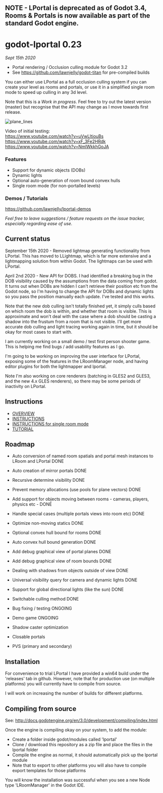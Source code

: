 ## NOTE - LPortal is deprecated as of Godot 3.4, Rooms & Portals is now available as part of the standard Godot engine.

# godot-lportal 0.23
_Sept 15th 2020_

* Portal rendering / Occlusion culling module for Godot 3.2
* See https://github.com/lawnjelly/godot-titan for pre-compiled builds

You can either use LPortal as a full occlusion culling system if you can create your level as rooms and portals, or use it in a simplified single room mode to speed up culling in any 3d level.

Note that this is a _Work in progress_. Feel free to try out the latest version (master) but recognise that the API may change as I move towards first release.

![plane_lines](images/lportal_boxrooms3.jpg)

Video of initial testing:\
https://www.youtube.com/watch?v=uVwLltiouBs \
https://www.youtube.com/watch?v=xF_3Fe2HRdk \
https://www.youtube.com/watch?v=NmlWkkhGoJA

### Features
* Support for dynamic objects (DOBs)
* Dynamic lights
* Optional auto-generation of room bound convex hulls
* Single room mode (for non-portalled levels)

### Demos / Tutorials
https://github.com/lawnjelly/lportal-demos

_Feel free to leave suggestions / feature requests on the issue tracker, especially regarding ease of use._

## Current status
September 15th 2020 - Removed lightmap generating functionality from LPortal. This has moved to LLightmap, which is far more extensive and a lightmapping solution from within Godot. The lightmaps can be used with LPortal.

April 2nd 2020 - New API for DOBS. I had identified a breaking bug in the DOB visibility caused by the assumptions from the data coming from godot. It turns out when DOBs are hidden I can't retrieve their position etc from the Godot node, so I'm having to change the API for DOBs and dynamic lights so you pass the position manually each update. I've tested and this works.

Note that the new dob culling isn't totally finished yet, it simply culls based on which room the dob is within, and whether that room is visible. This is approximate and won't deal with the case where a dob should be casting a shadow into the frustum from a room that is not visible. I'll get more accurate dob culling and light tracing working again in time, but it should be okay for most cases to start with.

I am currently working on a small demo / test first person shooter game. This is helping me find bugs / add usability features as I go.

I'm going to be working on improving the user interface for LPortal, exposing some of the features in the LRoomManager node, and having editor plugins for both the lightmapper and lportal.

Note I'm also working on core renderers (batching in GLES2 and GLES3, and the new 4.x GLES renderers), so there may be some periods of inactivity on LPortal.

## Instructions
* [OVERVIEW](OCCLUSION_CULLING.md)
* [INSTRUCTIONS](INSTRUCTIONS.md)
* [INSTRUCTIONS for single room mode](INSTRUCTIONS_SINGLEROOM.md)
* [TUTORIAL](https://github.com/lawnjelly/lportal-demos/tree/master/Tutorial-Simple)

## Roadmap
* Auto conversion of named room spatials and portal mesh instances to LRoom and LPortal DONE
* Auto creation of mirror portals DONE
* Recursive determine visibility DONE
* Prevent memory allocations (use pools for plane vectors) DONE
* Add support for objects moving between rooms - cameras, players, physics etc - DONE
* Handle special cases (multiple portals views into room etc) DONE
* Optimize non-moving statics DONE
* Optional convex hull bound for rooms DONE
* Auto convex hull bound generation DONE
* Add debug graphical view of portal planes DONE
* Add debug graphical view of room bounds DONE
* Dealing with shadows from objects outside of view DONE
* Universal visibility query for camera and dynamic lights DONE
* Support for global directional lights (like the sun) DONE
* Switchable culling method DONE
* Bug fixing / testing ONGOING

* Demo game ONGOING
* Shadow caster optimization
* Closable portals
* PVS (primary and secondary)

## Installation

For convenience to trial LPortal I have provided a win64 build under the 'releases' tab in github. However, note that for production use (on multiple platforms) you will currently have to compile from source.

I will work on increasing the number of builds for different platforms.

## Compiling from source

See:
http://docs.godotengine.org/en/3.0/development/compiling/index.html

Once the engine is compiling okay on your system, to add the module:
* Create a folder inside godot/modules called 'lportal'
* Clone / download this repository as a zip file and place the files in the lportal folder
* Compile the engine as normal, it should automatically pick up the lportal module
* Note that to export to other platforms you will also have to compile export templates for those platforms

You will know the installation was successful when you see a new Node type 'LRoomManager' in the Godot IDE.
